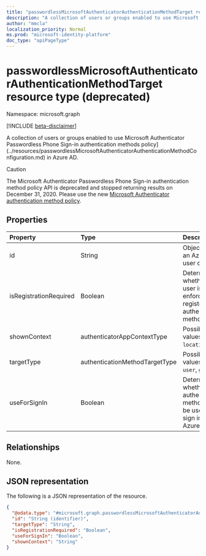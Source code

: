 ```yaml
---
title: "passwordlessMicrosoftAuthenticatorAuthenticationMethodTarget resource type"
description: "A collection of users or groups enabled to use Microsoft Authenticator Passwordless Phone Sign-in authentication methods policy."
author: "mmcla"
localization_priority: Normal
ms.prod: "microsoft-identity-platform"
doc_type: "apiPageType"
---
```


# passwordlessMicrosoftAuthenticatorAuthenticationMethodTarget resource type (deprecated)

Namespace: microsoft.graph

[!INCLUDE [beta-disclaimer](../../includes/beta-disclaimer.md)]

A collection of users or groups enabled to use Microsoft Authenticator Passwordless Phone Sign-in authentication methods policy](../resources/passwordlessMicrosoftAuthenticatorAuthenticationMethodConfiguration.md) in Azure AD.

> [!CAUTION]
> The Microsoft Authenticator Passwordless Phone Sign-in authentication method policy API is deprecated and stopped returning results on December 31, 2020. Please use the new [Microsoft Authenticator authentication method policy](../resources/microsoftAuthenticatorAuthenticationMethodConfiguration.md).

## Properties
|Property|Type|Description|
|:---|:---|:---|
|id|String|Object ID of an Azure AD user or group.|
|isRegistrationRequired|Boolean|Determines whether the user is enforced to register the authentication method.|
|shownContext|authenticatorAppContextType|Possible values are: `location`, `app`.|
|targetType|authenticationMethodTargetType|Possible values are: `user`, `group`.|
|useForSignIn|Boolean|Determines whether the authentication method can be used to sign in to Azure AD.|

## Relationships
None.

## JSON representation
The following is a JSON representation of the resource.
<!-- {
  "blockType": "resource",
  "keyProperty": "id",
  "@odata.type": "microsoft.graph.passwordlessMicrosoftAuthenticatorAuthenticationMethodTarget",
  "baseType": "microsoft.graph.authenticationMethodTarget",
  "openType": false
}
-->
``` json
{
  "@odata.type": "#microsoft.graph.passwordlessMicrosoftAuthenticatorAuthenticationMethodTarget",
  "id": "String (identifier)",
  "targetType": "String",
  "isRegistrationRequired": "Boolean",
  "useForSignIn": "Boolean",
  "shownContext": "String"
}
```
